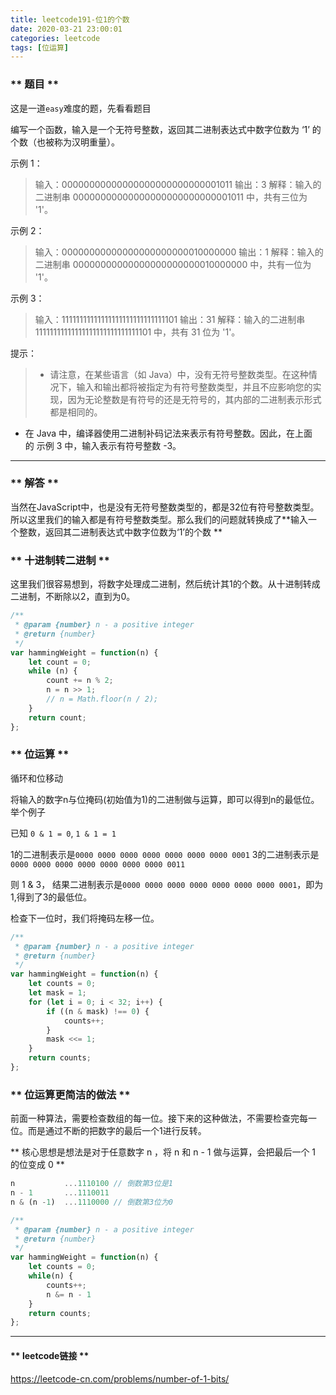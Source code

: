 ```yaml
---
title: leetcode191-位1的个数
date: 2020-03-21 23:00:01
categories: leetcode
tags: [位运算]
---
```


### ** 题目 **

这是一道`easy`难度的题，先看看题目

编写一个函数，输入是一个无符号整数，返回其二进制表达式中数字位数为 ‘1’ 的个数（也被称为汉明重量）。


示例 1：

>输入：00000000000000000000000000001011
输出：3
解释：输入的二进制串 00000000000000000000000000001011 中，共有三位为 '1'。


示例 2：
>输入：00000000000000000000000010000000
输出：1
解释：输入的二进制串 00000000000000000000000010000000 中，共有一位为 '1'。

示例 3：
>输入：11111111111111111111111111111101
输出：31
解释：输入的二进制串 11111111111111111111111111111101 中，共有 31 位为 '1'。

提示：

> - 请注意，在某些语言（如 Java）中，没有无符号整数类型。在这种情况下，输入和输出都将被指定为有符号整数类型，并且不应影响您的实现，因为无论整数是有符号的还是无符号的，其内部的二进制表示形式都是相同的。
- 在 Java 中，编译器使用二进制补码记法来表示有符号整数。因此，在上面的 示例 3 中，输入表示有符号整数 -3。


********************

### ** 解答 **

当然在JavaScript中，也是没有无符号整数类型的，都是32位有符号整数类型。所以这里我们的输入都是有符号整数类型。那么我们的问题就转换成了**输入一个整数，返回其二进制表达式中数字位数为‘1’的个数 **

### ** 十进制转二进制 **

这里我们很容易想到，将数字处理成二进制，然后统计其1的个数。从十进制转成二进制，不断除以2，直到为0。

```javascript
/**
 * @param {number} n - a positive integer
 * @return {number}
 */
var hammingWeight = function(n) {
    let count = 0;
    while (n) {
        count += n % 2; 
        n = n >> 1;
        // n = Math.floor(n / 2);
    }
    return count;
};
```


### ** 位运算 **

循环和位移动

将输入的数字n与位掩码(初始值为1)的二进制做与运算，即可以得到n的最低位。举个例子

已知 `0 & 1 = 0`, `1 & 1 = 1`

1的二进制表示是`0000 0000 0000 0000 0000 0000 0000 0001`
3的二进制表示是`0000 0000 0000 0000 0000 0000 0000 0011`

则 1 & 3，
结果二进制表示是`0000 0000 0000 0000 0000 0000 0000 0001`，即为1,得到了3的最低位。

检查下一位时，我们将掩码左移一位。

```javascript
/**
 * @param {number} n - a positive integer
 * @return {number}
 */
var hammingWeight = function(n) {
    let counts = 0;
    let mask = 1;
    for (let i = 0; i < 32; i++) {
        if ((n & mask) !== 0) {
            counts++;
        }
        mask <<= 1;
    }
    return counts;
};
```

### ** 位运算更简洁的做法 **
前面一种算法，需要检查数组的每一位。接下来的这种做法，不需要检查完每一位。而是通过不断的把数字的最后一个1进行反转。

** 核心思想是想法是对于任意数字 n ，将 n 和 n - 1 做与运算，会把最后一个 1 的位变成 0 **

```javascript
n           ...1110100 // 倒数第3位是1
n - 1       ...1110011
n & (n -1)  ...1110000 // 倒数第3位为0
```

```javascript
/**
 * @param {number} n - a positive integer
 * @return {number}
 */
var hammingWeight = function(n) {
    let counts = 0;
    while(n) {
        counts++;
        n &= n - 1
    }
    return counts;
};
```

********************

#### ** leetcode链接 **

https://leetcode-cn.com/problems/number-of-1-bits/
